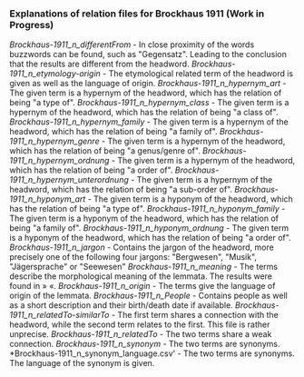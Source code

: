 ### Explanations of relation files for Brockhaus 1911 (Work in Progress)


*Brockhaus-1911_n_differentFrom* - In close proximity of the words buzzwords can be found, such as "Gegensatz". Leading to the conclusion that the results are different from the headword. 
*Brockhaus-1911_n_etymology-origin* - The etymological related term of the headword is given as well as the language of origin. 
*Brockhaus-1911_n_hypernym_art* - The given term is a hypernym of the headword, which has the relation of being "a type of". 
*Brockhaus-1911_n_hypernym_class* - The given term is a hypernym of the headword, which has the relation of being "a class of". 
*Brockhaus-1911_n_hypernym_family* - The given term is a hypernym of the headword, which has the relation of being "a family of". 
*Brockhaus-1911_n_hypernym_genre* - The given term is a hypernym of the headword, which has the relation of being "a genus/genre of". 
*Brockhaus-1911_n_hypernym_ordnung* - The given term is a hypernym of the headword, which has the relation of being "a order of". 
*Brockhaus-1911_n_hypernym_unterordnung* - The given term is a hypernym of the headword, which has the relation of being "a sub-order of". 
*Brockhaus-1911_n_hyponym_art* - The given term is a hyponym of the headword, which has the relation of being "a type of". 
*Brockhaus-1911_n_hyponym_family* - The given term is a hyponym of the headword, which has the relation of being "a family of". 
*Brockhaus-1911_n_hyponym_ordnung* - The given term is a hyponym of the headword, which has the relation of being "a order of". 
*Brockhaus-1911_n_jargon* - Contains the jargon of the headword, more precisely one of the following four jargons: "Bergwesen", "Musik", "Jägersprache" or "Seewesen"
*Brockhaus-1911_n_meaning* - The terms describe the morphological meaning of the lemmata. The results were found in » «. 
*Brockhaus-1911_n_origin* - The terms give the language of origin of the lemmata. 
*Brockhaus-1911_n_People* - Contains people as well as a short description and their birth/death date if available.
*Brockhaus-1911_n_relatedTo-similarTo* - The first term shares a connection with the headword, while the second term relates to the first. This file is rather unprecise. 
*Brockhaus-1911_n_relatedTo* - The two terms share a weak connection. 
*Brockhaus-1911_n_synonym* - The two terms are synonyms. 
*Brockhaus-1911_n_synonym_language.csv' - The two terms are synonyms. The language of the synonym is given. 

